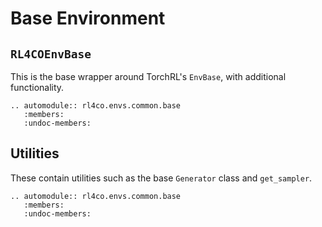 # Base Environment

## `RL4COEnvBase`

This is the base wrapper around TorchRL's `EnvBase`, with additional functionality.

```{eval-rst}
.. automodule:: rl4co.envs.common.base
   :members:
   :undoc-members:
```

## Utilities

These contain utilities such as the base `Generator` class and `get_sampler`.

```{eval-rst}
.. automodule:: rl4co.envs.common.base
   :members:
   :undoc-members:
```
